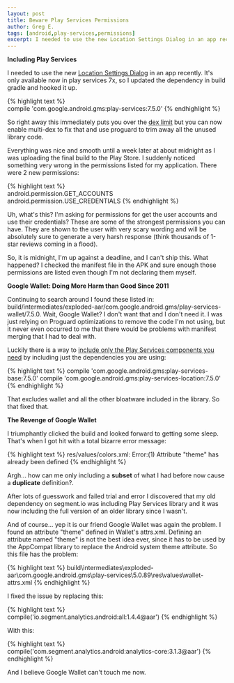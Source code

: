 ```yaml
---
layout: post
title: Beware Play Services Permissions
author: Greg E.
tags: [android,play-services,permissions]
excerpt: I needed to use the new Location Settings Dialog in an app recently. But it came with an unexpected cost.<br><br>In addition to the latest Play Services library immediately putting your app over the dex limit, it also silently includes some nasty permissions. Here's how to deal with it.
---
```

**Including Play Services** 

I needed to use the new <a href="http://android-developers.blogspot.com/2015/03/google-play-services-70-places-everyone.html">Location Settings Dialog</a> in an app recently. It's only available now in play services 7x, so I updated the dependency in build gradle and hooked it up. 

{% highlight text %}    
compile 'com.google.android.gms:play-services:7.5.0' 
{% endhighlight %}

So right away this immediately puts you over the <a href="http://stackoverflow.com/questions/15471772/how-to-shrink-code-65k-method-limit-in-dex">dex limit</a> but you can now enable multi-dex to fix that and use proguard to trim away all the unused library code. 

Everything was nice and smooth until a week later at about midnight as I was uploading the final build to the Play Store. I suddenly noticed something very wrong in the permissions listed for my application. There were 2 new permissions: 

{% highlight text %}    
android.permission.GET_ACCOUNTS
android.permission.USE_CREDENTIALS 
{% endhighlight %}

Uh, what's this? I'm asking for permissions for get the user accounts and use their credentials? These are some of the strongest permissions you can have. They are shown to the user with very scary wording and will be absolutely sure to generate a very harsh response (think thousands of 1-star reviews coming in a flood). 

So, it is midnight, I'm up against a deadline, and I can't ship this. What happened? I checked the manifest file in the APK and sure enough those permissions are listed even though I'm not declaring them myself.
 
**Google Wallet: Doing More Harm than Good Since 2011** 

Continuing to search around I found these listed in: build/intermediates/exploded-aar/com.google.android.gms/play-services-wallet/7.5.0. Wait, Google Wallet? I don't want that and I don't need it. I was just relying on Proguard optimizations to remove the code I'm not using, but it never even occurred to me that there would be problems with manifest merging that I had to deal with. 

Luckily there is a way to <a href="https://developers.google.com/android/guides/setup">include only the Play Services components you need</a> by including just the dependencies you are using: 

{% highlight text %}
compile 'com.google.android.gms:play-services-base:7.5.0'
compile 'com.google.android.gms:play-services-location:7.5.0' 
{% endhighlight %}

That excludes wallet and all the other bloatware included in the library. So that fixed that. 

**The Revenge of Google Wallet** 

I triumphantly clicked the build and looked forward to getting some sleep. That's when I got hit with a total bizarre error message: 

{% highlight text %}
res/values/colors.xml: Error:(1) Attribute "theme" has already been defined 
{% endhighlight %}

Argh... how can me only including a **subset** of what I had before now cause a **duplicate** definition?. 

After lots of guesswork and failed trial and error I discovered that my old dependency on segment.io was including Play Services library and it was now including the full version of an older library since I wasn't. 

And of course... yep it is our friend Google Wallet was again the problem. I found an attribute "theme" defined in Wallet's attrs.xml. Defining an attribute named "theme" is not the best idea ever, since it has to be used by the AppCompat library to replace the Android system theme attribute. So this file has the problem: 

{% highlight text %}
build\intermediates\exploded-aar\com.google.android.gms\play-services\5.0.89\res\values\wallet-attrs.xml 
{% endhighlight %}

I fixed the issue by replacing this: 

{% highlight text %}    
compile('io.segment.analytics.android:all:1.4.4@aar') 
{% endhighlight %}

With this: 

{% highlight text %}    
compile('com.segment.analytics.android:analytics-core:3.1.3@aar')
{% endhighlight %}

And I believe Google Wallet can't touch me now. 
